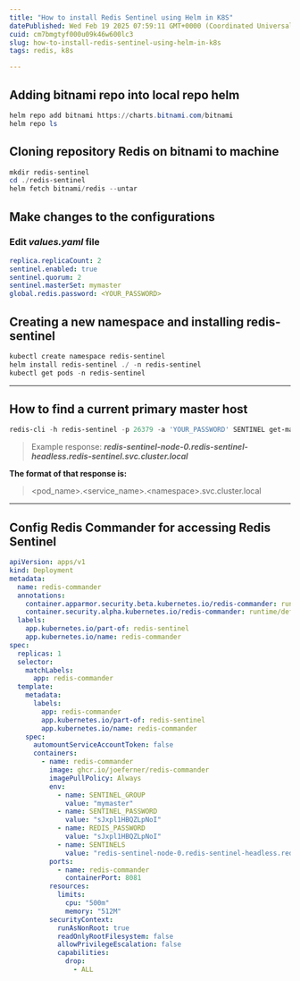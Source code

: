 ```yaml
---
title: "How to install Redis Sentinel using Helm in K8S"
datePublished: Wed Feb 19 2025 07:59:11 GMT+0000 (Coordinated Universal Time)
cuid: cm7bmgtyf000u09k46w600lc3
slug: how-to-install-redis-sentinel-using-helm-in-k8s
tags: redis, k8s

---
```


## Adding bitnami repo into local repo helm

```powershell
helm repo add bitnami https://charts.bitnami.com/bitnami
helm repo ls
```

## Cloning repository Redis on bitnami to machine

```powershell
mkdir redis-sentinel
cd ./redis-sentinel
helm fetch bitnami/redis --untar
```

## Make changes to the configurations

### Edit ***values.yaml*** file

```yaml
replica.replicaCount: 2
sentinel.enabled: true
sentinel.quorum: 2
sentinel.masterSet: mymaster
global.redis.password: <YOUR_PASSWORD>
```

## Creating a new namespace and installing redis-sentinel

```powershell
kubectl create namespace redis-sentinel
helm install redis-sentinel ./ -n redis-sentinel
kubectl get pods -n redis-sentinel
```

---

## How to find a current primary master host

```powershell
redis-cli -h redis-sentinel -p 26379 -a 'YOUR_PASSWORD' SENTINEL get-master-addr-by-name mymaster
```

> Example response: ***redis-sentinel-node-0.redis-sentinel-headless.redis-sentinel.svc.cluster.local***

**The format of that response is:**

> &lt;pod\_name&gt;.&lt;service\_name&gt;.&lt;namespace&gt;.svc.cluster.local

---

## Config Redis Commander for accessing Redis Sentinel

```yaml
apiVersion: apps/v1
kind: Deployment
metadata:
  name: redis-commander
  annotations:
    container.apparmor.security.beta.kubernetes.io/redis-commander: runtime/default
    container.security.alpha.kubernetes.io/redis-commander: runtime/default
  labels:
    app.kubernetes.io/part-of: redis-sentinel
    app.kubernetes.io/name: redis-commander
spec:
  replicas: 1
  selector:
    matchLabels:
      app: redis-commander
  template:
    metadata:
      labels:
        app: redis-commander
        app.kubernetes.io/part-of: redis-sentinel
        app.kubernetes.io/name: redis-commander
    spec:
      automountServiceAccountToken: false
      containers:
        - name: redis-commander
          image: ghcr.io/joeferner/redis-commander
          imagePullPolicy: Always
          env:
            - name: SENTINEL_GROUP
              value: "mymaster"
            - name: SENTINEL_PASSWORD
              value: "sJxpl1HBQZLpNoI"
            - name: REDIS_PASSWORD
              value: "sJxpl1HBQZLpNoI"
            - name: SENTINELS
              value: "redis-sentinel-node-0.redis-sentinel-headless.redis-sentinel.svc.cluster.local:26379,redis-sentinel-node-1.redis-sentinel-headless.redis-sentinel.svc.cluster.local:26379,redis-sentinel-node-2.redis-sentinel-headless.redis-sentinel.svc.cluster.local:26379"
          ports:
            - name: redis-commander
              containerPort: 8081
          resources:
            limits:
              cpu: "500m"
              memory: "512M"
          securityContext:
            runAsNonRoot: true
            readOnlyRootFilesystem: false
            allowPrivilegeEscalation: false
            capabilities:
              drop:
                - ALL
```
